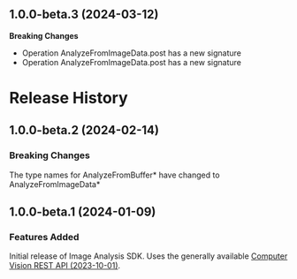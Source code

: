 ## 1.0.0-beta.3 (2024-03-12)
    
**Breaking Changes**

  - Operation AnalyzeFromImageData.post has a new signature
  - Operation AnalyzeFromImageData.post has a new signature
    
# Release History

## 1.0.0-beta.2 (2024-02-14)

### Breaking Changes
The type names for AnalyzeFromBuffer* have changed to AnalyzeFromImageData*

## 1.0.0-beta.1 (2024-01-09)

### Features Added
Initial release of Image Analysis SDK. Uses the generally available [Computer Vision REST API (2023-10-01)](https://eastus.dev.cognitive.microsoft.com/docs/services/Cognitive_Services_Unified_Vision_API_2023-10-01).

